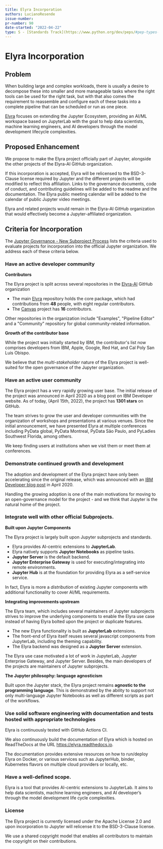 ```yaml
---
title: Elyra Incorporation
authors: LucianoResende
issue-number:
pr-number: 90
date-started: "2022-04-22"
type: S - [Standards Track](https://www.python.org/dev/peps/#pep-types-key)
---
```


# Elyra Incorporation


## Problem

When building large and complex workloads, there is usually a desire to decompose these into smaller and more manageable tasks where the right tools can be used for the right task, but with that also comes the requirement to reassemble and configure each of these tasks into a complete pipeline that can be scheduled or run as one piece.

[Elyra](https://github.com/elyra-ai/elyra) focuses on extending the Jupyter Ecosystem, providing an AI/ML workspace based on JupyterLab with the goal to help data scientists, machine learning engineers, and AI developers through the model development lifecycle complexities.

## Proposed Enhancement

We propose to make the Elyra project officially part of Jupyter, alongside the other projects of the Elyra-AI GitHub organization.

If this incorporation is accepted, Elyra will be relicensed to the BSD-3-Clause license required by Jupyter and the different projects will be modified to reflect this affiliation. Links to the governance documents, code of conduct, and contributing guidelines will be added to the readme and the documentation. The Elyra public meeting calendar will be added to the calendar of public Jupyter video meetings.

Elyra and related projects would remain in the Elyra-AI GitHub organization that would effectively become a Jupyter-affiliated organization.

## Criteria for Incorporation

The [Jupyter Governance - New Subproject Process](https://github.com/jupyter/governance/blob/master/newsubprojects.md) lists the criteria used to evaluate projects for incorporation into the official Jupyter organization. We address each of these criteria below.


### Have an active developer community

**Contributors**

The Elyra project is split across several repositories in the [Elyra-AI](https://github.com/elyra-ai) GitHub organization

 - The main [Elyra](https://github.com/elyra-ai/elyra) repository holds the core package, which had contributions from **48** people, with eight regular contributors.
 - The [Canvas](https://github.com/elyra-ai/canvas) project has **16** contributors.

Other repositories in the organization include "Examples", "Pipeline Editor" and a "Community" repository for global community-related information.

**Growth of the contributor base**

While the project was initially started by IBM, the contributor's list now comprises developers from IBM, Apple, Google, Red Hat, and Cal Poly San Luis Obispo.

We believe that the *multi-stakeholder* nature of the Elyra project is well-suited for the open governance of the Jupyter organization.

### Have an active user community

The Elyra project has a very rapidly growing user base. The initial release of the project was announced in April 2020 as a blog post on IBM Developer website. As of today, (April  15th, 2022), the project has **1301 stars** on GitHub.

The team strives to grow the user and developer communities with the organization of workshops and presentations at various venues. Since the initial announcement, we have presented Elyra at multiple conferences including PyData global, PyData Montreal, PyData São Paulo, and PyLadies Southwest Florida, among others.

We keep finding users at institutions when we visit them or meet them at conferences.

### Demonstrate continued growth and development

The adoption and development of the Elyra project have only been accelerating since the original release, which was announced with an [IBM Developer blog post](https://developer.ibm.com/blogs/open-source-elyra-ai-toolkit-simplifies-data-model-development/) in April 2020.

Handling the growing adoption is one of the main motivations for moving to an open-governance model for the project - and we think that Jupyter is the natural home of the project.

### Integrate well with other official Subprojects.

**Built upon Jupyter Components**

The Elyra project is largely built upon Jupyter subprojects and standards.

 - Elyra provides AI-centric extensions to **JupyterLab**.
 - Elyra natively supports **Jupyter Notebooks** as pipeline tasks.
 - **Jupyter Server** is the default backend.
 - **Jupyter Enterprise Gateway** is used for executing/integrating into remote environments.
 - **Jupyter Hub** is at the foundation for providing Elyra as a self-service service.

In fact, Elyra is more a *distribution* of existing Jupyter components with additional functionality to cover AI/ML requirements.

**Integrating improvements upstream**

The Elyra team, which includes several maintainers of Jupyter subprojects strives to improve the underlying components to enable the Elyra use case instead of having Elyra bolted upon the project or duplicate features.

 - The new Elyra functionality is built as **JupyterLab** extensions.
 - The front-end of Elyra itself reuses several javascript components from JupyterLab, including the theming capability.
 - The Elyra backend was designed as a **Jupyter Server** extension.

The Elyra use case motivated a lot of work in JupyterLab, Jupyter Enterprise Gateway, and Jupyter Server. Besides, the main developers of the projects are maintainers of Jupyter subprojects.

**The Jupyter philosophy: language agnosticism**

Built upon the Jupyter stack, the Elyra project remains **agnostic to the programming language**. This is demonstrated by the ability to support not only multi-language Jupyter Notebooks as well as different scripts as part of the workflows.

### Use solid software engineering with documentation and tests hosted with appropriate technologies

Elyra is continuously tested with GitHub Actions CI.

We also continuously build the documentation of Elyra which is hosted on ReadTheDocs at the URL https://elyra.readthedocs.io.

The documentation provides extensive resources on how to run/deploy Elyra on Docker, or various services such as JupyterHub, binder, Kubernetes flavors on multiple cloud providers or locally, etc.

### Have a well-defined scope.

Elyra is a tool that provides AI-centric extensions to JupyterLab. It aims to help data scientists, machine learning engineers, and AI developer’s through the model development life cycle complexities.

### License

The Elyra project is currently licensed under the Apache License 2.0 and upon incorporation to Jupyter will relicense it to the BSD-3-Clause license.

We use a shared copyright model that enables all contributors to maintain the copyright on their contributions.
